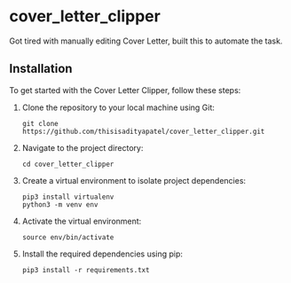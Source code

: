 # cover_letter_clipper
Got tired with manually editing Cover Letter, built this to automate the task.

## Installation

To get started with the Cover Letter Clipper, follow these steps:

1. Clone the repository to your local machine using Git:

   ```shell
   git clone https://github.com/thisisadityapatel/cover_letter_clipper.git
   ```
2. Navigate to the project directory:

   ```shell
   cd cover_letter_clipper
   ```
3. Create a virtual environment to isolate project dependencies:
   
   ```shell
   pip3 install virtualenv
   python3 -m venv env
   ```
4. Activate the virtual environment:

   ```shell
   source env/bin/activate
   ```
5. Install the required dependencies using pip:

   ```shell
   pip3 install -r requirements.txt
   ```
   

